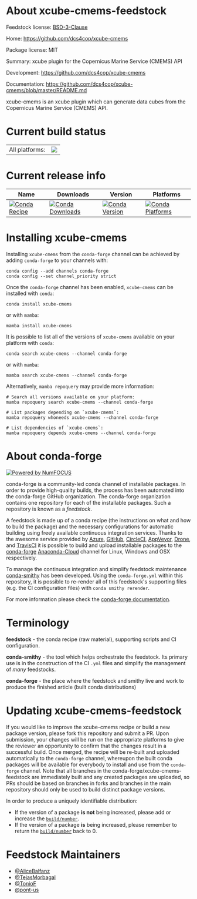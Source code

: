 About xcube-cmems-feedstock
===========================

Feedstock license: [BSD-3-Clause](https://github.com/conda-forge/xcube-cmems-feedstock/blob/main/LICENSE.txt)

Home: https://github.com/dcs4cop/xcube-cmems

Package license: MIT

Summary: xcube plugin for the Copernicus Marine Service (CMEMS) API

Development: https://github.com/dcs4cop/xcube-cmems

Documentation: https://github.com/dcs4cop/xcube-cmems/blob/master/README.md

xcube-cmems is an xcube plugin which can generate data cubes from the Copernicus Marine Service (CMEMS) API.

Current build status
====================


<table><tr><td>All platforms:</td>
    <td>
      <a href="https://dev.azure.com/conda-forge/feedstock-builds/_build/latest?definitionId=17477&branchName=main">
        <img src="https://dev.azure.com/conda-forge/feedstock-builds/_apis/build/status/xcube-cmems-feedstock?branchName=main">
      </a>
    </td>
  </tr>
</table>

Current release info
====================

| Name | Downloads | Version | Platforms |
| --- | --- | --- | --- |
| [![Conda Recipe](https://img.shields.io/badge/recipe-xcube--cmems-green.svg)](https://anaconda.org/conda-forge/xcube-cmems) | [![Conda Downloads](https://img.shields.io/conda/dn/conda-forge/xcube-cmems.svg)](https://anaconda.org/conda-forge/xcube-cmems) | [![Conda Version](https://img.shields.io/conda/vn/conda-forge/xcube-cmems.svg)](https://anaconda.org/conda-forge/xcube-cmems) | [![Conda Platforms](https://img.shields.io/conda/pn/conda-forge/xcube-cmems.svg)](https://anaconda.org/conda-forge/xcube-cmems) |

Installing xcube-cmems
======================

Installing `xcube-cmems` from the `conda-forge` channel can be achieved by adding `conda-forge` to your channels with:

```
conda config --add channels conda-forge
conda config --set channel_priority strict
```

Once the `conda-forge` channel has been enabled, `xcube-cmems` can be installed with `conda`:

```
conda install xcube-cmems
```

or with `mamba`:

```
mamba install xcube-cmems
```

It is possible to list all of the versions of `xcube-cmems` available on your platform with `conda`:

```
conda search xcube-cmems --channel conda-forge
```

or with `mamba`:

```
mamba search xcube-cmems --channel conda-forge
```

Alternatively, `mamba repoquery` may provide more information:

```
# Search all versions available on your platform:
mamba repoquery search xcube-cmems --channel conda-forge

# List packages depending on `xcube-cmems`:
mamba repoquery whoneeds xcube-cmems --channel conda-forge

# List dependencies of `xcube-cmems`:
mamba repoquery depends xcube-cmems --channel conda-forge
```


About conda-forge
=================

[![Powered by
NumFOCUS](https://img.shields.io/badge/powered%20by-NumFOCUS-orange.svg?style=flat&colorA=E1523D&colorB=007D8A)](https://numfocus.org)

conda-forge is a community-led conda channel of installable packages.
In order to provide high-quality builds, the process has been automated into the
conda-forge GitHub organization. The conda-forge organization contains one repository
for each of the installable packages. Such a repository is known as a *feedstock*.

A feedstock is made up of a conda recipe (the instructions on what and how to build
the package) and the necessary configurations for automatic building using freely
available continuous integration services. Thanks to the awesome service provided by
[Azure](https://azure.microsoft.com/en-us/services/devops/), [GitHub](https://github.com/),
[CircleCI](https://circleci.com/), [AppVeyor](https://www.appveyor.com/),
[Drone](https://cloud.drone.io/welcome), and [TravisCI](https://travis-ci.com/)
it is possible to build and upload installable packages to the
[conda-forge](https://anaconda.org/conda-forge) [Anaconda-Cloud](https://anaconda.org/)
channel for Linux, Windows and OSX respectively.

To manage the continuous integration and simplify feedstock maintenance
[conda-smithy](https://github.com/conda-forge/conda-smithy) has been developed.
Using the ``conda-forge.yml`` within this repository, it is possible to re-render all of
this feedstock's supporting files (e.g. the CI configuration files) with ``conda smithy rerender``.

For more information please check the [conda-forge documentation](https://conda-forge.org/docs/).

Terminology
===========

**feedstock** - the conda recipe (raw material), supporting scripts and CI configuration.

**conda-smithy** - the tool which helps orchestrate the feedstock.
                   Its primary use is in the construction of the CI ``.yml`` files
                   and simplify the management of *many* feedstocks.

**conda-forge** - the place where the feedstock and smithy live and work to
                  produce the finished article (built conda distributions)


Updating xcube-cmems-feedstock
==============================

If you would like to improve the xcube-cmems recipe or build a new
package version, please fork this repository and submit a PR. Upon submission,
your changes will be run on the appropriate platforms to give the reviewer an
opportunity to confirm that the changes result in a successful build. Once
merged, the recipe will be re-built and uploaded automatically to the
`conda-forge` channel, whereupon the built conda packages will be available for
everybody to install and use from the `conda-forge` channel.
Note that all branches in the conda-forge/xcube-cmems-feedstock are
immediately built and any created packages are uploaded, so PRs should be based
on branches in forks and branches in the main repository should only be used to
build distinct package versions.

In order to produce a uniquely identifiable distribution:
 * If the version of a package **is not** being increased, please add or increase
   the [``build/number``](https://docs.conda.io/projects/conda-build/en/latest/resources/define-metadata.html#build-number-and-string).
 * If the version of a package **is** being increased, please remember to return
   the [``build/number``](https://docs.conda.io/projects/conda-build/en/latest/resources/define-metadata.html#build-number-and-string)
   back to 0.

Feedstock Maintainers
=====================

* [@AliceBalfanz](https://github.com/AliceBalfanz/)
* [@TejasMorbagal](https://github.com/TejasMorbagal/)
* [@TonioF](https://github.com/TonioF/)
* [@pont-us](https://github.com/pont-us/)


